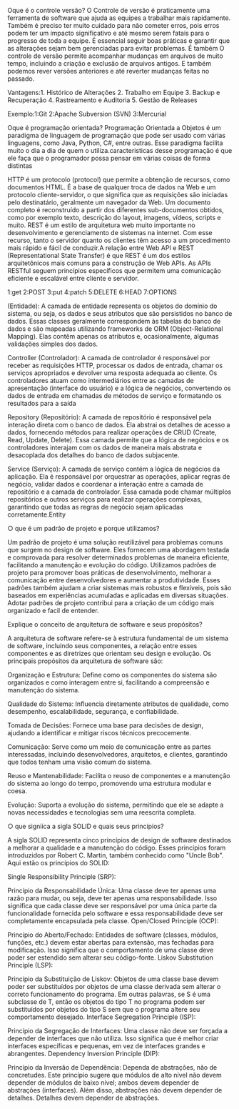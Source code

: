 Oque é o controle versão?
O Controle de versão é praticamente uma ferramenta de software que ajuda as equipes a trabalhar mais rapidamente. Também é preciso ter muito cuidado para não cometer erros, pois erros podem ter um impacto significativo e até mesmo serem fatais para o progresso de toda a equipe. É essencial seguir boas práticas e garantir que as alterações sejam bem gerenciadas para evitar problemas. É também O controle de versão permite acompanhar mudanças em arquivos de muito tempo, incluindo a criação e exclusão de arquivos antigos. E também podemos rever versões anteriores e até reverter mudanças feitas no passado.

Vantagens:1. Histórico de Alterações
2. Trabalho em Equipe
3. Backup e Recuperação
4. Rastreamento e Auditoria
5. Gestão de Releases

Exemplo:1:Git
2:Apache Subversion (SVN)
3:Mercurial

Oque é programação orientada?
Programação Orientada a Objetos é um paradigma de linguagem de programação que pode ser usado com várias linguagens, como Java, Python, C#, entre outras. Esse paradigma facilita muito o dia a dia de quem o utiliza.caracteristicas desse programação é que ele faça que o programador possa pensar em várias coisas de forma distintas

HTTP é um protocolo (protocol) que permite a obtenção de recursos, como documentos HTML. É a base de qualquer troca de dados na Web e um protocolo cliente-servidor, o que significa que as requisições são iniciadas pelo destinatário, geralmente um navegador da Web. Um documento completo é reconstruído a partir dos diferentes sub-documentos obtidos, como por exemplo texto, descrição do layout, imagens, vídeos, scripts e muito.
REST é um estilo de arquitetura web muito importante no desenvolvimento e gerenciamento de sistemas na internet. Com esse recurso, tanto o servidor quanto os clientes têm acesso a um procedimento mais rápido e fácil de conduzir.A relação entre Web API e REST (Representational State Transfer) é que REST é um dos estilos arquitetônicos mais comuns para a construção de Web APIs. As APIs RESTful seguem princípios específicos que permitem uma comunicação eficiente e escalável entre cliente e servidor.

1:get
2:POST
3:put
4:patch
5:DELETE
6:HEAD
7:OPTIONS 

 (Entidade): A camada de entidade representa os objetos do domínio do sistema, ou seja, os dados e seus atributos que são persistidos no banco de dados. Essas classes geralmente correspondem às tabelas do banco de dados e são mapeadas utilizando frameworks de ORM (Object-Relational Mapping). Elas contêm apenas os atributos e, ocasionalmente, algumas validações simples dos dados.

Controller (Controlador): A camada de controlador é responsável por receber as requisições HTTP, processar os dados de entrada, chamar os serviços apropriados e devolver uma resposta adequada ao cliente. Os controladores atuam como intermediários entre as camadas de apresentação (interface do usuário) e a lógica de negócios, convertendo os dados de entrada em chamadas de métodos de serviço e formatando os resultados para a saída

Repository (Repositório): A camada de repositório é responsável pela interação direta com o banco de dados. Ela abstrai os detalhes de acesso a dados, fornecendo métodos para realizar operações de CRUD (Create, Read, Update, Delete). Essa camada permite que a lógica de negócios e os controladores interajam com os dados de maneira mais abstrata e desacoplada dos detalhes do banco de dados subjacente.

Service (Serviço): A camada de serviço contém a lógica de negócios da aplicação. Ela é responsável por orquestrar as operações, aplicar regras de negócio, validar dados e coordenar a interação entre a camada de repositório e a camada de controlador. Essa camada pode chamar múltiplos repositórios e outros serviços para realizar operações complexas, garantindo que todas as regras de negócio sejam aplicadas corretamente.Entity

○ que é um padrão de projeto e porque utilizamos? 

Um padrão de projeto é uma solução reutilizável para problemas comuns que surgem no design de software. Eles fornecem uma abordagem testada e comprovada para resolver determinados problemas de maneira eficiente, facilitando a manutenção e evolução do código. Utilizamos padrões de projeto para promover boas práticas de desenvolvimento, melhorar a comunicação entre desenvolvedores e aumentar a produtividade. Esses padrões também ajudam a criar sistemas mais robustos e flexíveis, pois são baseados em experiências acumuladas e aplicadas em diversas situações. Adotar padrões de projeto contribui para a criação de um código mais organizado e facil de entender.

Explique o conceito de arquitetura de software e seus propósitos?

A arquitetura de software refere-se à estrutura fundamental de um sistema de software, incluindo seus componentes, a relação entre esses componentes e as diretrizes que orientam seu design e evolução. Os principais propósitos da arquitetura de software são:

Organização e Estrutura: Define como os componentes do sistema são organizados e como interagem entre si, facilitando a compreensão e manutenção do sistema.

Qualidade do Sistema: Influencia diretamente atributos de qualidade, como desempenho, escalabilidade, segurança, e confiabilidade.

Tomada de Decisões: Fornece uma base para decisões de design, ajudando a identificar e mitigar riscos técnicos precocemente.

Comunicação: Serve como um meio de comunicação entre as partes interessadas, incluindo desenvolvedores, arquitetos, e clientes, garantindo que todos tenham uma visão comum do sistema.

Reuso e Mantenabilidade: Facilita o reuso de componentes e a manutenção do sistema ao longo do tempo, promovendo uma estrutura modular e coesa.

Evolução: Suporta a evolução do sistema, permitindo que ele se adapte a novas necessidades e tecnologias sem uma reescrita completa.

○ que signiica a sigla SOLID e quais seus princípios?

A sigla SOLID representa cinco princípios de design de software destinados a melhorar a qualidade e a manutenção do código. Esses princípios foram introduzidos por Robert C. Martin, também conhecido como "Uncle Bob". Aqui estão os princípios do SOLID:

Single Responsibility Principle (SRP):

Princípio da Responsabilidade Única: Uma classe deve ter apenas uma razão para mudar, ou seja, deve ter apenas uma responsabilidade. Isso significa que cada classe deve ser responsável por uma única parte da funcionalidade fornecida pelo software e essa responsabilidade deve ser completamente encapsulada pela classe.
Open/Closed Principle (OCP):

Princípio do Aberto/Fechado: Entidades de software (classes, módulos, funções, etc.) devem estar abertas para extensão, mas fechadas para modificação. Isso significa que o comportamento de uma classe deve poder ser estendido sem alterar seu código-fonte.
Liskov Substitution Principle (LSP):

Princípio da Substituição de Liskov: Objetos de uma classe base devem poder ser substituídos por objetos de uma classe derivada sem alterar o correto funcionamento do programa. Em outras palavras, se S é uma subclasse de T, então os objetos do tipo T no programa podem ser substituídos por objetos do tipo S sem que o programa altere seu comportamento desejado.
Interface Segregation Principle (ISP):

Princípio da Segregação de Interfaces: Uma classe não deve ser forçada a depender de interfaces que não utiliza. Isso significa que é melhor criar interfaces específicas e pequenas, em vez de interfaces grandes e abrangentes.
Dependency Inversion Principle (DIP):

Princípio da Inversão de Dependência: Dependa de abstrações, não de concretudes. Este princípio sugere que módulos de alto nível não devem depender de módulos de baixo nível; ambos devem depender de abstrações (interfaces). Além disso, abstrações não devem depender de detalhes. Detalhes devem depender de abstrações.